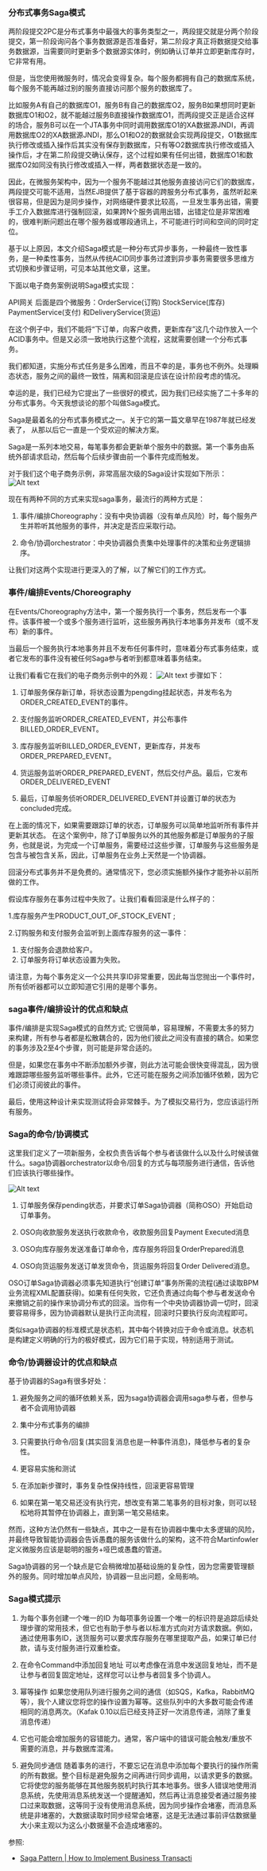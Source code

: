 ### 分布式事务Saga模式
两阶段提交2PC是分布式事务中最强大的事务类型之一，两段提交就是分两个阶段提交，第一阶段询问各个事务数据源是否准备好，第二阶段才真正将数据提交给事务数据源，当需要同时更新多个数据源实体时，例如确认订单并立即更新库存时，它非常有用。

但是，当您使用微服务时，情况会变得复杂。每个服务都拥有自己的数据库系统，每个服务不能再越过别的服务直接访问那个服务的数据库了。

比如服务A有自己的数据库O1，服务B有自己的数据库O2，服务B如果想同时更新数据库O1和O2，就不能越过服务B直接操作数据库O1，而两段提交正是适合这样的场合，服务B可以在一个JTA事务中同时调用数据库O1的XA数据源JNDI，再调用数据库O2的XA数据源JNDI，那么O1和O2的数据就会实现两段提交，O1数据库执行修改或插入操作后其实没有保存到数据库，只有等O2数据库执行修改或插入操作后，才在第二阶段提交确认保存，这个过程如果有任何出错，数据库O1和数据库O2如同没有执行修改或插入一样，两者数据状态是一致的。

因此，在微服务架构中，因为一个服务不能越过其他服务直接访问它们的数据库，两段提交可能不适用，当然EJB提供了基于容器的跨服务分布式事务，虽然听起来很容易，但是因为是同步操作，对网络硬件要求比较高，一旦发生事务出错，需要手工介入数据库进行强制回滚，如果跨N个服务调用出错，出错定位是非常困难的，很难判断问题出在哪个服务器或哪段通讯上，不可能进行时间和空间的同时定位。

基于以上原因，本文介绍Saga模式是一种分布式异步事务，一种最终一致性事务，是一种柔性事务，当然从传统ACID同步事务过渡到异步事务需要很多思维方式切换和步骤证明，可见本站其他文章，这里。

下面以电子商务案例说明Saga模式实现：

API网关 后面是四个微服务：OrderService(订购) StockService(库存) PaymentService(支付) 和DeliveryService(货运)

在这个例子中，我们不能将“下订单，向客户收费，更新库存”这几个动作放入一个ACID事务中。但是又必须一致地执行这整个流程，这就需要创建一个分布式事务。

我们都知道，实施分布式任务是多么困难，而且不幸的是，事务也不例外。处理瞬态状态，服务之间的最终一致性，隔离和回滚是应该在设计阶段考虑的情况。

幸运的是，我们已经为它提出了一些很好的模式，因为我们已经实施了二十多年的分布式事务。今天我想谈论的那个叫做Saga模式。

Saga是最着名的分布式事务模式之一。关于它的第一篇文章早在1987年就已经发表了， 从那以后它一直是一个受欢迎的解决方案。

Saga是一系列本地交易，每笔事务都会更新单个服务中的数据。第一个事务由系统外部请求启动，然后每个后续步骤由前一个事件完成而触发。

对于我们这个电子商务示例，非常高层次级的Saga设计实现如下所示：
![Alt text](https://gitee.com/tanx/kubernetes-test/blob/master/DDD/images/%E5%88%86%E5%B8%83%E5%BC%8F%E4%BA%8B%E5%8A%A1Saga%E6%A8%A1%E5%BC%8F_image_1.jpg)

现在有两种不同的方式来实现saga事务，最流行的两种方式是：

1. 事件/编排Choreography：没有中央协调器（没有单点风险）时，每个服务产生并聆听其他服务的事件，并决定是否应采取行动。

2. 命令/协调orchestrator：中央协调器负责集中处理事件的决策和业务逻辑排序。

让我们对这两个实现进行更深入的了解，以了解它们的工作方式。

### 事件/编排Events/Choreography
在Events/Choreography方法中，第一个服务执行一个事务，然后发布一个事件。该事件被一个或多个服务进行监听，这些服务再执行本地事务并发布（或不发布）新的事件。

当最后一个服务执行本地事务并且不发布任何事件时，意味着分布式事务结束，或者它发布的事件没有被任何Saga参与者听到都意味着事务结束。

让我们看看它在我们的电子商务示例中的外观：
![Alt text](https://gitee.com/tanx/kubernetes-test/blob/master/DDD/images/%E5%88%86%E5%B8%83%E5%BC%8F%E4%BA%8B%E5%8A%A1Saga%E6%A8%A1%E5%BC%8F_image_2.jpg)
步骤如下：
1. 订单服务保存新订单，将状态设置为pengding挂起状态，并发布名为ORDER_CREATED_EVENT的事件。

2. 支付服务监听ORDER_CREATED_EVENT，并公布事件BILLED_ORDER_EVENT。

3. 库存服务监听BILLED_ORDER_EVENT，更新库存，并发布ORDER_PREPARED_EVENT。

4. 货运服务监听ORDER_PREPARED_EVENT，然后交付产品。最后，它发布ORDER_DELIVERED_EVENT

5. 最后，订单服务侦听ORDER_DELIVERED_EVENT并设置订单的状态为concluded完成。

在上面的情况下，如果需要跟踪订单的状态，订单服务可以简单地监听所有事件并更新其状态。 在这个案例中，除了订单服务以外的其他服务都是订单服务的子服务，也就是说，为完成一个订单服务，需要经过这些步骤，订单服务与这些服务是包含与被包含关系，因此，订单服务在业务上天然是一个协调器。

回滚分布式事务并不是免费的。通常情况下，您必须实施额外操作才能弥补以前所做的工作。


假设库存服务在事务过程中失败了。让我们看看回滚是什么样子的：

1.库存服务产生PRODUCT_OUT_OF_STOCK_EVENT ;

2.订购服务和支付服务会监听到上面库存服务的这一事件：
1. 支付服务会退款给客户。
2. 订单服务将订单状态设置为失败。

请注意，为每个事务定义一个公共共享ID非常重要，因此每当您抛出一个事件时，所有侦听器都可以立即知道它引用的是哪个事务。

### saga事件/编排设计的优点和缺点
事件/编排是实现Saga模式的自然方式; 它很简单，容易理解，不需要太多的努力来构建，所有参与者都是松散耦合的，因为他们彼此之间没有直接的耦合。如果您的事务涉及2至4个步骤，则可能是非常合适的。

但是，如果您在事务中不断添加额外步骤，则此方法可能会很快变得混乱，因为很难跟踪哪些服务监听哪些事件。此外，它还可能在服务之间添加循环依赖，因为它们必须订阅彼此的事件。

最后，使用这种设计来实现测试将会非常棘手。为了模拟交易行为，您应该运行所有服务。
### Saga的命令/协调模式
这里我们定义了一项新服务，全权负责告诉每个参与者该做什么以及什么时候该做什么。saga协调器orchestrator以命令/回复的方式与每项服务进行通信，告诉他们应该执行哪些操作。

![Alt text](https://gitee.com/tanx/kubernetes-test/blob/master/DDD/images/%E5%88%86%E5%B8%83%E5%BC%8F%E4%BA%8B%E5%8A%A1Saga%E6%A8%A1%E5%BC%8F_image_3.jpg)


1. 订单服务保存pending状态，并要求订单Saga协调器（简称OSO）开始启动订单事务。

2. OSO向收款服务发送执行收款命令，收款服务回复Payment Executed消息

3. OSO向库存服务发送准备订单命令，库存服务将回复OrderPrepared消息

4. OSO向货运服务发送订单发货命令，货运服务将回复Order Delivered消息。


OSO订单Saga协调器必须事先知道执行“创建订单”事务所需的流程(通过读取BPM业务流程XML配置获得)。如果有任何失败，它还负责通过向每个参与者发送命令来撤销之前的操作来协调分布式的回滚。当你有一个中央协调器协调一切时，回滚要容易得多，因为协调器默认是执行正向流程，回滚时只要执行反向流程即可。

类似saga协调器的标准模式是状态机，其中每个转换对应于命令或消息。状态机是构建定义明确的行为的极好模式，因为它们易于实现，特别适用于测试。

### 命令/协调器设计的优点和缺点
基于协调器的Saga有很多好处：

1. 避免服务之间的循环依赖关系，因为saga协调器会调用saga参与者，但参与者不会调用协调器

2. 集中分布式事务的编排

3. 只需要执行命令/回复(其实回复消息也是一种事件消息)，降低参与者的复杂性。

4. 更容易实施和测试

5. 在添加新步骤时，事务复杂性保持线性，回滚更容易管理

6. 如果在第一笔交易还没有执行完，想改变有第二笔事务的目标对象，则可以轻松地将其暂停在协调器上，直到第一笔交易结束。

然而，这种方法仍然有一些缺点，其中之一是有在协调器中集中太多逻辑的风险，并最终导致智能协调器会告诉愚蠢的服务该做什么的架构，这不符合Martinfowler定义微服务应该是聪明的服务+哑巴或愚蠢的管道。

Saga协调器的另一个缺点是它会稍微增加基础设施的复杂性，因为您需要管理额外的服务。同时增加单点风险，协调器一旦出问题，全局影响。

### Saga模式提示
1. 为每个事务创建一个唯一的ID
为每项事务设置一个唯一的标识符是追踪后续处理步骤的常用技术，但它也有助于参与者以标准方式向对方请求数据。例如，通过使用事务ID，送货服务可以要求库存服务在哪里提取产品，如果订单已付款，请与支付服务进行双重检查。

2. 在命令Command中添加回复地址
可以考虑像在消息中发送回复地址，而不是让参与者回复固定地址，这样您可以让参与者回复多个协调人。

3. 幂等操作
如果您使用队列进行服务之间的通信（如SQS，Kafka，RabbitMQ等），我个人建议您将您的操作设置为幂等。这些队列中的大多数可能会传递相同的消息两次。（Kafak 0.10以后已经支持正好一次消息传递，消除了重复消息传递）

4. 它也可能会增加服务的容错能力。通常，客户端中的错误可能会触发/重放不需要的消息，并与数据库混淆。

5. 避免同步通信
随着事务的进行，不要忘记在消息中添加每个要执行的操作所需的所有数据。整个目标是避免服务之间再进行同步调用，以请求更多的数据。它将使您的服务能够在其他服务脱机时执行其本地事务。很多人错误地使用消息系统，先使用消息系统发送一个提醒通知，然后再让消息接受者通过服务接口过来取数据，这等同于没有使用消息系统，因为同步操作会堵塞，而消息系统是非堵塞的，大数据读取时同步经常会堵塞，这是无法通过事前评估数据量大小来主观以为这么小数据量不会造成堵塞的。

参照:
* [Saga Pattern | How to Implement Business Transacti](https://dzone.com/articles/saga-pattern-how-to-implement-business-transaction)